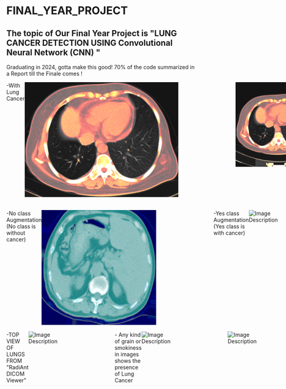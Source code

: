 # FINAL_YEAR_PROJECT
## The topic of Our Final Year Project is "LUNG CANCER DETECTION USING Convolutional Neural Network (CNN) "
Graduating in 2024, gotta make this good! 70% of the code summarized in a Report till the Finale comes !
<br>
<div style="display: flex;">
  -With Lung Cancer
<img src="https://github.com/Kgotta-contribute/FINAL_YEAR_PROJECT/blob/main/Images/cropped_130.png?raw=true" alt="Image Description" style="margin-right: 150px; width="300" height="300">
  <img src="https://github.com/Kgotta-contribute/FINAL_YEAR_PROJECT/blob/main/Images/130.png?raw=true" alt="Image Description" style="margin-right: 150px; width="300" height="221">
    -Without Lung Cancer
<img src="https://github.com/Kgotta-contribute/FINAL_YEAR_PROJECT/blob/main/Images/116.png?raw=true" alt="Image Description" style="margin-right: 150px; width="300" height="300">
  <img src="https://github.com/Kgotta-contribute/FINAL_YEAR_PROJECT/blob/main/Images/110.png?raw=true" alt="Image Description" style="margin-right: 150px; width="300" height="300">
</div>
<br>

<br>
<div style="display: flex;">
  -No class Augmentation (No class is without cancer)
<img src="https://github.com/Kgotta-contribute/FINAL_YEAR_PROJECT/blob/main/Images/No_AUG.png?raw=true" alt="Image Description" style="margin-right: 150px; width="300" height="300">
    -Yes class Augmentation (Yes class is with cancer)
<img src="https://github.com/Kgotta-contribute/FINAL_YEAR_PROJECT/blob/main/Images/YES_AUG.png?raw=true" alt="Image Description" style="margin-right: 150px; width="300" height="300">
</div>
<br>

<div style="display: flex;">
  -TOP VIEW OF LUNGS FROM "RadiAnt DICOM Viewer"
<img src="https://github.com/Kgotta-contribute/FINAL_YEAR_PROJECT/blob/main/Images/182.png?raw=true" alt="Image Description" style="margin-right: 150px; width="300" height="300">
  - Any kind of grain or smokiness in images shows the presence of Lung Cancer
  <img src="https://github.com/Kgotta-contribute/FINAL_YEAR_PROJECT/blob/main/Images/183.png?raw=true" alt="Image Description" style="margin-right: 150px; width="300" height="221">
<img src="https://github.com/Kgotta-contribute/FINAL_YEAR_PROJECT/blob/main/Images/184.png?raw=true" alt="Image Description" style="margin-right: 150px; width="300" height="300">
  - With Inner Organs
  <img src="https://github.com/Kgotta-contribute/FINAL_YEAR_PROJECT/blob/main/Images/185.png?raw=true" alt="Image Description" style="margin-right: 150px; width="300" height="300">
  <img src="https://github.com/Kgotta-contribute/FINAL_YEAR_PROJECT/blob/main/Images/186.png?raw=true" alt="Image Description" style="margin-right: 150px; width="300" height="300">
</div>
<br>
